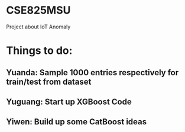 # CSE825MSU
Project about IoT Anomaly

# Things to do:

## Yuanda: Sample 1000 entries respectively for train/test from dataset

## Yuguang: Start up XGBoost Code

## Yiwen: Build up some CatBoost ideas
